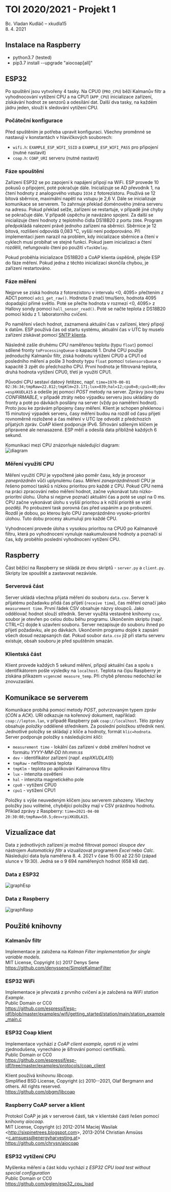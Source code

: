 # TOI 2020/2021 - Projekt 1
Bc. Vladan Kudláč – xkudla15  
8. 4. 2021

## Instalace na Raspberry

 - python3.7 (tested)
 - pip3.7 install --upgrade "aiocoap[all]"

## ESP32
Po spuštění jsou vytvořeny 4 tasky. Na CPU0 (`PRO_CPU`) běží Kalmanův filtr a vyhodnocování vytížení CPU a na CPU1 (`APP_CPU`) inicializace zařízení, získávání hodnot ze senzorů a odesílání dat. Další dva tasky, na každém jádru jeden, slouží k sledování vytížení CPU. 

### Počáteční konfigurace
Před spuštěním je potřeba upravit konfiguraci.
Všechny proměnné se nastavují v konstantách v hlavičkových souborech:

 - `wifi.h`: `EXAMPLE_ESP_WIFI_SSID` a `EXAMPLE_ESP_WIFI_PASS` pro připojení (nutné nastavit)
 - `coap.h`: `COAP_URI` serveru (nutné nastavit)

### Fáze spouštění
Zařízení ESP32 se po zapojení k napájení připojí na WiFi. ESP provede 10 pokusů o připojení, poté pokračuje dále. Inicializuje se AD převodník 1, na čtení hodnoty z analogového vstupu `IO34` z fotorezistoru. Používá se 12 bitová sběrnice, maximální napětí na vstupu je 2,6 V. Dále se inicializuje komunikace se serverem. To zahrnuje překlad doménového jména serveru na adresu. Pokud překlad selže, zařízení se restartuje, v případě jiné chyby se pokračuje dále. V případě úspěchu je navázáno spojení. Za další se inicializuje čtení hodnoty z teplotního čidla DS18B20 z portu `IO04`. Program předpokládá nalezení právě jednoho zařízení na sběrnici. Sběrnice je 12 bitová, rozlišení odpovídá 0,083 °C, vyšší není podporováno. Při implementaci jsem narazil na problém, kdy inicializace sběrnice a čtení v cyklech musí probíhat ve stejné funkci. Pokud jsem inicializaci a čtení rozdělil, nefungovalo čtení po použití `vTaskDelay`.

Pokud proběhla inicializace DS18B20 a CoAP klienta úspěšně, přejde ESP do fáze měření. Pokud jedna z těchto inicializací skončila chybou, je zařízení restartováno.

### Fáze měření
Nejprve se získá hodnota z fotorezistoru v intervalu <0, 4095> přečtením z ADC1 pomocí `adc1_get_raw()`. Hodnota 0 značí tmu/šero, hodnota 4095 dopadající přímé světlo. Poté se přečte hodnota v rozmezí <0, 4095> z Hallovy sondy pomocí `hall_sensor_read()`. Poté se načte teplota z DS18B20 pomocí kódu z 1. laboratorního cvičení.

Po naměření všech hodnot, zaznamená aktuální čas v zařízení, který připojí k datům. ESP používá čas od startu systému, aktuální čas v UTC by muselo zařízení získávat pomocí [SNTP klienta](https://github.com/espressif/esp-idf/tree/master/examples/protocols/sntp).

Následně zašle druhému CPU naměřenou teplotu (typu `float`) pomocí sdílené fronty `toProcessingQueue` o kapacitě 1. Druhé CPU použije jednoduchý Kalmanův filtr, získá hodnotu vytížení CPU0 a CPU1 od posledního měření a pošle 3 hodnoty typu `float` pomocí `toSensorsQueue` o kapacitě 3 zpět do předchozího CPU. První hodnota je filtrovaná teplota, druhá hodnota vytížení CPU0, třetí je využití CPU1.

Původní CPU sestaví datový řetězec, např. `time=1970-00-01 02:36:34;tmpRaw=22.812;tmpKlm=23.171;lux=839;hal=12;cpu0=8;cpu1=40;dev=espXKUDLA15` a odešle jej pomocí *POST* metody na server. Zprávy jsou typu *CONFIRMABLE*, v případě ztráty nebo výpadku serveru jsou ukládány do fronty a poté po dávkách posílány na server (vždy po naměření hodnot). Proto jsou ke zprávám připojeny časy měření. Klient je schopen překlenou i 15 minutový výpadek serveru, časy měření budou na rozdíl od času přijetí rovnoměrně rozložené a čas měření v UTC lze odvodit z předchozích přijatých zpráv. CoAP klient podporuje IPv6. Šifrování sdíleným klíčem je připravené ale nenasazené. ESP měří a odesílá data přibližně každých 6 sekund.

Komunikaci mezi CPU znázorňuje následující diagram:  
![diagram](diagram.svg)

### Měření využití CPU
Měření využití CPU je vypočtené jako poměr času, kdy je procesor *zaneprázdněn* vůči uplynulému času. Měření *zaneprázdněnosti* CPU je řešeno pomocí tasků s nízkou prioritou pro každé z CPU. Pokud CPU nemá na práci zpracování nebo měření hodnot, začne vykonávat tuto nízko-prioritní úlohu. Úloha si nejprve poznačí aktuální čas a poté se uspí na 0 ms. CPU začne vykonávat úlohu s vyšší prioritou a k nižší prioritě se vrátí později. Po probuzení task porovná čas před uspáním a po probuzení. Rozdíl je dobou, po kterou bylo CPU zaneprázdněno vysoko-prioritní úlohou. Tuto dobu procesy akumulují pro každé CPU.

Vyhodnocení provede úloha s vysokou prioritou na CPU0 po Kalmanově filtru, která po vyhodnocení vynuluje naakumulované hodnoty a poznačí si čas, kdy proběhlo poslední vyhodnocení vytížení CPU.

## Raspberry
Část běžící na Raspberry se skládá ze dvou skriptů - `server.py` a `client.py`. Skripty lze spouštět a zastavovat nezávisle.

### Serverová část
Server ukládá všechna přijatá měření do souboru `data.csv`. Server k přijatému požadavku přidá čas přijetí (`receive time`), čas měření označí jako `measurement time`. První řádek CSV obsahuje názvy sloupců. Jako oddělovač hodnot slouží středník. Server využítá vestavěné knihovny `csv`, soubor je otevřen po celou dobu běhu programu. Ukončením skriptu (např. CTRL+C) dojde k uzavření souboru. Server nezapisuje do souboru ihned po přijetí požadavku, ale po dávkách. Ukončením programu dojde k zapsání všech dosud nezapsaných dat. Pokud soubor `data.csv` již při startu serveru existuje, obsah souboru je před spuštěním smazán.

### Klientská část
Klient provede každých 5 sekund měření, připojí aktuální čas a spolu s identifikátorem pošle výsledky na `localhost`. Teplota na čipu Raspberry je získána příkazem `vcgencmd measure_temp`. Při chybě přenosu nedochází ke znovuzaslání.

## Komunikace se serverem
Komunikace probíhá pomocí metody *POST*, potvrzovaným typem zpráv (*CON* a *ACK*). URI odkazuje na kořenový dokument, například: `coap://lepton.lan`, v případě Raspberry pak `coap://localhost`. Tělo zprávy obsahuje *položky* oddělené středníkem. Za poslední položkou středník není. Jednotlivé položky se skládají z klíče a hodnoty, formát `klic=hodnota`. Server podporuje položky s následujícími *klíči*:

 - `measurement time` - lokální čas zařízení v době změření hodnot ve formátu *YYYY-MM-DD hh:mm:ss*
 - `dev` - identifikátor zařízení (např. *espXKUDLA15*)
 - `tmpRaw` - nefiltrovaná teplota
 - `tmpKlm` - teplota po aplikování Kalmanova filtru
 - `lux` - intenzita osvětlení
 - `hal` - intenzita magnetického pole
 - `cpu0` - vytížení CPU0
 - `cpu1` - vytížení CPU1

Položky s výše neuvedeným klíčem jsou serverem zahozeny. Všechny položky jsou volitelné, chybějící položky mají v CSV prázdnou hodnotu.
Příklad zprávy z Raspberry: `time=2021-04-08 20:30:08;tmpRaw=50.5;dev=rpiXKUDLA15`.

## Vizualizace dat
Data z jednotlivých zařízení je možné filtrovat pomocí sloupce *dev* nástrojem *Automatický filtr* a vizualizovat programem *Excel* nebo *Calc*.
Následující data byla naměřena 8. 4. 2021 v čase 15:00 až 22:50 (západ slunce v 19:30). Jedná se o 9 694 naměřených hodnot (658 kB dat).

### Data z ESP32
![graphEsp](graphEsp.svg)

### Data z Raspberry
![graphRasp](graphRasp.svg)


## Použité knihovny

### Kalmanův filtr
Implementace je založena na *Kalman Filter implementation for single variable models*.  
MIT License, Copyright (c) 2017 Denys Sene  
<https://github.com/denyssene/SimpleKalmanFilter>

### ESP32 WiFi
Implementace je převzatá z prvního cvičení a je založená na *WiFi station Example*.  
Public Domain or CC0  
<https://github.com/espressif/esp-idf/blob/master/examples/wifi/getting_started/station/main/station_example_main.c>

### ESP32 Coap klient
Implementace vychází z *CoAP client example*, oproti ní je velmi zjednodušena, vynecháno je šifrování pomocí certifikátů.  
Public Domain or CC0  
<https://github.com/espressif/esp-idf/tree/master/examples/protocols/coap_client>

Klient používá knihovnu *libcoap*.  
Simplified BSD License, Copyright (c) 2010--2021, Olaf Bergmann and others. All rights reserved.  
<https://github.com/obgm/libcoap>

### Raspberry CoAP server a klient
Protokol CoAP je jak v serverové části, tak v klientské části řešen pomocí knihovny *aiocoap*.  
MIT License, Copyright (c) 2012-2014 Maciej Wasilak <<http://sixpinetrees.blogspot.com>>, 2013-2014 Christian Amsüss <<c.amsuess@energyharvesting.at>>  
<https://github.com/chrysn/aiocoap>

### ESP32 vytížení CPU
Myšlenka měření a část kódu vychází z *ESP32 CPU load test without special configuration*  
Public Domain or CC0  
<https://github.com/pglen/esp32_cpu_load>

